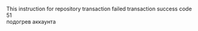 This instruction for repository
transaction failed
transaction success
code 51 <br>
подогрев аккаунта
